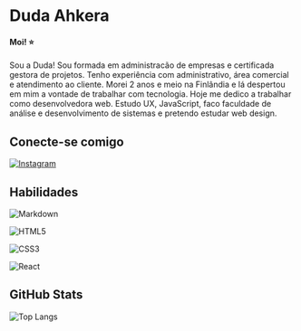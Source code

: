 # Duda Ahkera

#### Moi! ⭐ 
Sou a Duda! Sou formada em administracão de empresas e certificada gestora de projetos. Tenho experiência com administrativo, área comercial e atendimento ao cliente. Morei 2 anos e meio na Finlândia e lá despertou em mim a vontade de trabalhar com tecnologia. Hoje me dedico a trabalhar como desenvolvedora web. Estudo UX, JavaScript, faco faculdade de análise e desenvolvimento de sistemas e pretendo estudar web design.



## Conecte-se comigo

[![Instagram](https://img.shields.io/badge/Instagram-000?style=for-the-badge&logo=instagram)](https://www.instagram.com/mira_ncl/)

## Habilidades

![Markdown](https://img.shields.io/badge/Markdown-000?style=for-the-badge&logo=markdown)

![HTML5](https://img.shields.io/badge/HTML5-000?style=for-the-badge&logo=html5)

![CSS3](https://img.shields.io/badge/CSS3-000?style=for-the-badge&logo=css3&logoColor=264CE4)

![React](https://img.shields.io/badge/React-000?style=for-the-badge&logo=react)

## GitHub Stats

![Top Langs](https://github-readme-stats-git-masterrstaa-rickstaa.vercel.app/api/top-langs/?username=DudaAhkera&bg_color=000&border_color=30A3DC&title_color=E94D5F&text_color=FFF)